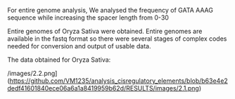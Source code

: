For entire genome analysis, We analysed the frequency of GATA AAAG sequence while increasing the spacer length from 0-30

Entire genomes of Oryza Sativa were obtained.
Entire genomes are available in the fastq format so there were several stages of complex codes needed for conversion and output of usable data.

The data obtained for Oryza Sativa:

/images/2.2.png](https://github.com/VM1235/analysis_cisregulatory_elements/blob/b63e4e2dedf41601840ece06a6a1a8419959b62d/RESULTS/images/2.1.png)






